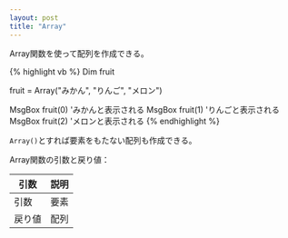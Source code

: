 ```yaml
---
layout: post
title: "Array"
---
```


Array関数を使って配列を作成できる。

{% highlight vb %}
Dim fruit

fruit = Array("みかん", "りんご", "メロン")

MsgBox fruit(0) 'みかんと表示される
MsgBox fruit(1) 'りんごと表示される
MsgBox fruit(2) 'メロンと表示される
{% endhighlight %}

`Array()`とすれば要素をもたない配列も作成できる。

Array関数の引数と戻り値：

|引数|説明|
|---|---|
|引数|要素|
|戻り値|配列|
